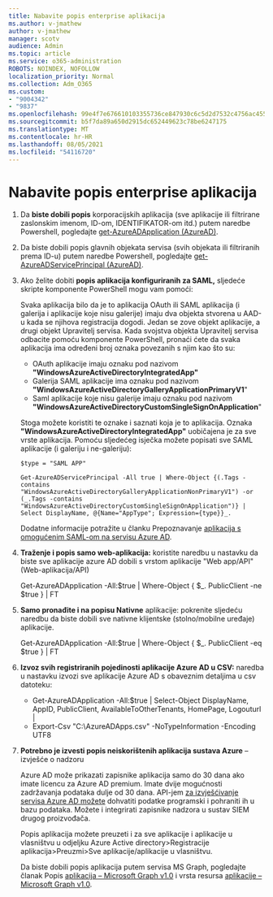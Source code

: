 ```yaml
---
title: Nabavite popis enterprise aplikacija
ms.author: v-jmathew
author: v-jmathew
manager: scotv
audience: Admin
ms.topic: article
ms.service: o365-administration
ROBOTS: NOINDEX, NOFOLLOW
localization_priority: Normal
ms.collection: Adm_O365
ms.custom:
- "9004342"
- "9837"
ms.openlocfilehash: 99e4f7e676610103355736ce847930c6c5d2d7532c4756ac4551a8d9b3020176
ms.sourcegitcommit: b5f7da89a650d2915dc652449623c78be6247175
ms.translationtype: MT
ms.contentlocale: hr-HR
ms.lasthandoff: 08/05/2021
ms.locfileid: "54116720"
---
```

# <a name="get-a-list-of-enterprise-applications"></a>Nabavite popis enterprise aplikacija

1. Da **biste dobili popis** korporacijskih aplikacija (sve aplikacije ili filtrirane zaslonskim imenom, ID-om, IDENTIFIKATOR-om itd.) putem naredbe Powershell, pogledajte [get-AzureADApplication (AzureAD)](https://docs.microsoft.com/powershell/module/azuread/get-azureadapplication).
2. Da biste dobili popis glavnih objekata servisa (svih objekata ili filtriranih prema ID-u) putem naredbe Powershell, pogledajte [get-AzureADServicePrincipal (AzureAD)](https://docs.microsoft.com/powershell/module/azuread/get-azureadserviceprincipal).
3. Ako želite dobiti **popis aplikacija konfiguriranih za SAML,** sljedeće skripte komponente PowerShell mogu vam pomoći:

    Svaka aplikacija bilo da je to aplikacija OAuth ili SAML aplikacija (i galerija i aplikacije koje nisu galerije) imaju dva objekta stvorena u AAD-u kada se njihova registracija dogodi. Jedan se zove objekt aplikacije, a drugi objekt Upravitelj servisa. Kada svojstva objekta Upravitelj servisa odbacite pomoću komponente PowerShell, pronaći ćete da svaka aplikacija ima određeni broj oznaka povezanih s njim kao što su:

    - OAuth aplikacije imaju oznaku pod nazivom **"WindowsAzureActiveDirectoryIntegratedApp"**
    - Galerija SAML aplikacije ima oznaku pod nazivom **"WindowsAzureActiveDirectoryGalleryApplicationPrimaryV1**"
    - Saml aplikacije koje nisu galerije imaju oznaku pod nazivom **"WindowsAzureActiveDirectoryCustomSingleSignOnApplication**"

    Stoga možete koristiti te oznake i saznati koja je to aplikacija. Oznaka **"WindowsAzureActiveDirectoryIntegratedApp"** uobičajena je za sve vrste aplikacija. Pomoću sljedećeg isječka možete popisati sve SAML aplikacije (i galeriju i ne-galeriju):

    `$type = "SAML APP"`

    `Get-AzureADServicePrincipal -All true | Where-Object {(.Tags -contains "WindowsAzureActiveDirectoryGalleryApplicationNonPrimaryV1") -or (_.Tags -contains "WindowsAzureActiveDirectoryCustomSingleSignOnApplication")} | Select DisplayName, @{Name="AppType"; Expression={type}}_.`

    Dodatne informacije potražite u članku Prepoznavanje [aplikacija s omogućenim SAML-om na servisu Azure AD](https://docs.microsoft.com/answers/questions/24259/identify-saml-enabled-apps-in-azure-ad.html).

4. **Traženje i popis samo web-aplikacija:** koristite naredbu u nastavku da biste sve aplikacije azure AD dobili s vrstom aplikacije "Web app/API" (Web-aplikacija/API)

    Get-AzureADApplication -All:$true | Where-Object { $_. PublicClient -ne $true } | FT
5. **Samo pronađite i na popisu Nativne** aplikacije: pokrenite sljedeću naredbu da biste dobili sve nativne klijentske (stolno/mobilne uređaje) aplikacije.

    Get-AzureADApplication -All:$true | Where-Object { $_. PublicClient -eq $true } | FT
6. **Izvoz svih registriranih pojedinosti aplikacije Azure AD u CSV:** naredba u nastavku izvozi sve aplikacije Azure AD s obaveznim detaljima u csv datoteku:

    - Get-AzureADApplication -All:$true | Select-Object DisplayName, AppID, PublicClient, AvailableToOtherTenants, HomePage, Logouturl |
    - Export-Csv "C:\AzureADApps.csv" -NoTypeInformation -Encoding UTF8

7. **Potrebno je izvesti popis neiskorištenih aplikacija sustava Azure** – izvješće o nadzoru

    Azure AD može prikazati zapisnike aplikacija samo do 30 dana ako imate licencu za Azure AD premium.
    Imate dvije mogućnosti zadržavanja podataka dulje od 30 dana. API-jem [za izvješćivanje servisa Azure AD možete](https://docs.microsoft.com/azure/active-directory/reports-monitoring/concept-reporting-api) dohvatiti podatke programski i pohraniti ih u bazu podataka. Možete i integrirati zapisnike nadzora u sustav SIEM drugog proizvođača.

    Popis aplikacija možete preuzeti i za sve aplikacije i aplikacije u vlasništvu u odjeljku Azure Active directory>Registracije aplikacija>Preuzmi>Sve aplikacije/aplikacije u vlasništvu.

    Da biste dobili popis aplikacija putem servisa MS Graph, pogledajte članak Popis [aplikacija – Microsoft Graph v1.0](https://docs.microsoft.com/graph/api/application-list) i vrsta resursa [aplikacije – Microsoft Graph v1.0](https://docs.microsoft.com/graph/api/resources/application).
